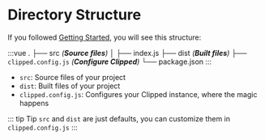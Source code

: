 # Directory Structure

If you followed [Getting Started](./getting-started.md), you will see this structure:

:::vue
.
├── src _(**Source files**)_
│   ├── index.js
├── dist _(**Built files**)_
├── `clipped.config.js` _(**Configure Clipped**)_
└── package.json
:::

- `src`: Source files of your project
- `dist`: Built files of your project
- `clipped.config.js`: Configures your Clipped instance, where the magic happens

::: tip Tip
`src` and `dist` are just defaults, you can customize them in `clipped.config.js`
:::
